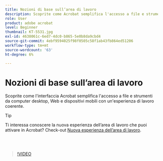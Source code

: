 ```yaml
---
title: Nozioni di base sull’area di lavoro
description: Scoprite come Acrobat semplifica l'accesso a file e strumenti da computer desktop, Web e dispositivi mobili
role: User
product: adobe acrobat
level: Beginner
thumbnail: KT-5531.jpg
exl-id: 4638061c-6ed7-4dc0-b865-5e0b8da9cbd4
source-git-commit: 4ebf9594025f98f0505c58f1ab43fb864ed51206
workflow-type: tm+mt
source-wordcount: '63'
ht-degree: 6%

---
```


# Nozioni di base sull’area di lavoro

Scoprite come l&#39;interfaccia Acrobat semplifica l&#39;accesso a file e strumenti da computer desktop, Web e dispositivi mobili con un&#39;esperienza di lavoro coerente.

>[!TIP]
>
>Ti interessa conoscere la nuova esperienza dell’area di lavoro che puoi attivare in Acrobat? Check-out [Nuova esperienza dell’area di lavoro](new-workspace.md).

<br> 

>[!VIDEO](https://video.tv.adobe.com/v/337971?quality=12&learn=on&hidetitle=true)
